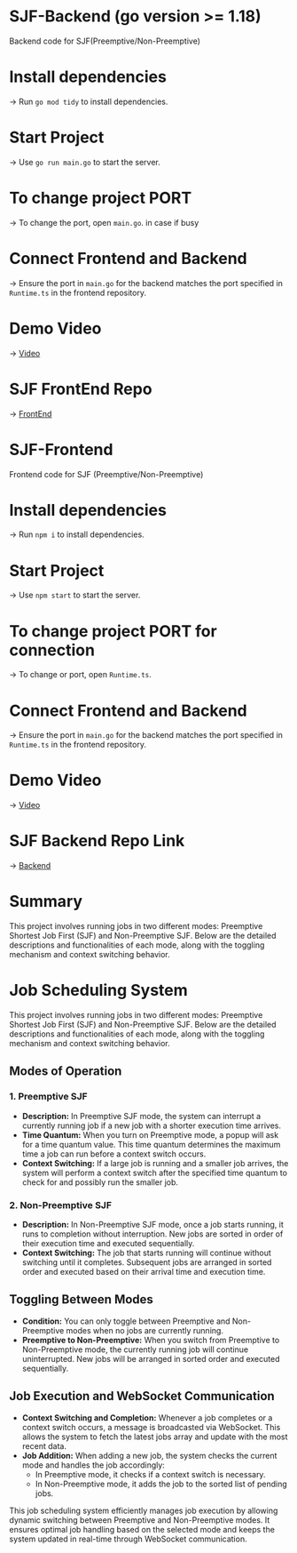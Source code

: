 # SJF-Backend (go version >= 1.18)
Backend code for SJF(Preemptive/Non-Preemptive) 
# Install dependencies
-> Run `go mod tidy` to install dependencies.
# Start Project
-> Use `go run main.go` to start the server.
# To change project PORT
-> To change the port, open `main.go`. in case if busy
# Connect Frontend and Backend
-> Ensure the port in `main.go` for the backend matches the port specified in `Runtime.ts` in the frontend repository.
# Demo Video
-> [Video](https://drive.google.com/file/d/1Z0yilZV_bkcaKZvwv9taAu_zTguetHS8/view?usp=drive_link)
# SJF FrontEnd Repo
-> [FrontEnd](https://github.com/MISHRA7752/SJF-frontend)

# SJF-Frontend
Frontend code for SJF (Preemptive/Non-Preemptive)
# Install dependencies
-> Run `npm i` to install dependencies.
# Start Project
-> Use `npm start` to start the server.
# To change project PORT for connection
-> To change or port, open `Runtime.ts`.
# Connect Frontend and Backend
-> Ensure the port in `main.go` for the backend matches the port specified in `Runtime.ts` in the frontend repository.
# Demo Video
-> [Video](https://drive.google.com/file/d/1Z0yilZV_bkcaKZvwv9taAu_zTguetHS8/view?usp=drive_link)
# SJF Backend Repo Link
-> [Backend](https://github.com/MISHRA7752/SJF-backend)

# Summary 
This project involves running jobs in two different modes: Preemptive Shortest Job First (SJF) and Non-Preemptive SJF. Below are the detailed descriptions and functionalities of each mode, along with the toggling mechanism and context switching behavior.

# Job Scheduling System

This project involves running jobs in two different modes: Preemptive Shortest Job First (SJF) and Non-Preemptive SJF. Below are the detailed descriptions and functionalities of each mode, along with the toggling mechanism and context switching behavior.

## Modes of Operation

### 1. Preemptive SJF

- **Description:** In Preemptive SJF mode, the system can interrupt a currently running job if a new job with a shorter execution time arrives.
- **Time Quantum:** When you turn on Preemptive mode, a popup will ask for a time quantum value. This time quantum determines the maximum time a job can run before a context switch occurs.
- **Context Switching:** If a large job is running and a smaller job arrives, the system will perform a context switch after the specified time quantum to check for and possibly run the smaller job.

### 2. Non-Preemptive SJF

- **Description:** In Non-Preemptive SJF mode, once a job starts running, it runs to completion without interruption. New jobs are sorted in order of their execution time and executed sequentially.
- **Context Switching:** The job that starts running will continue without switching until it completes. Subsequent jobs are arranged in sorted order and executed based on their arrival time and execution time.

## Toggling Between Modes

- **Condition:** You can only toggle between Preemptive and Non-Preemptive modes when no jobs are currently running.
- **Preemptive to Non-Preemptive:** When you switch from Preemptive to Non-Preemptive mode, the currently running job will continue uninterrupted. New jobs will be arranged in sorted order and executed sequentially.

## Job Execution and WebSocket Communication

- **Context Switching and Completion:** Whenever a job completes or a context switch occurs, a message is broadcasted via WebSocket. This allows the system to fetch the latest jobs array and update with the most recent data.
- **Job Addition:** When adding a new job, the system checks the current mode and handles the job accordingly:
  - In Preemptive mode, it checks if a context switch is necessary.
  - In Non-Preemptive mode, it adds the job to the sorted list of pending jobs.

This job scheduling system efficiently manages job execution by allowing dynamic switching between Preemptive and Non-Preemptive modes. It ensures optimal job handling based on the selected mode and keeps the system updated in real-time through WebSocket communication.

